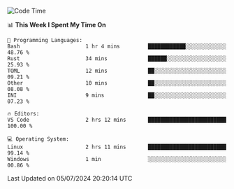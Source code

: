 
<!--START_SECTION:waka-->
![Code Time](http://img.shields.io/badge/Code%20Time-702%20hrs%204%20mins-blue)

📊 **This Week I Spent My Time On** 

```text
💬 Programming Languages: 
Bash                     1 hr 4 mins         ████████████░░░░░░░░░░░░░   48.76 % 
Rust                     34 mins             ██████░░░░░░░░░░░░░░░░░░░   25.93 % 
TOML                     12 mins             ██░░░░░░░░░░░░░░░░░░░░░░░   09.21 % 
Other                    10 mins             ██░░░░░░░░░░░░░░░░░░░░░░░   08.08 % 
INI                      9 mins              ██░░░░░░░░░░░░░░░░░░░░░░░   07.23 % 

🔥 Editors: 
VS Code                  2 hrs 12 mins       █████████████████████████   100.00 % 

💻 Operating System: 
Linux                    2 hrs 11 mins       █████████████████████████   99.14 % 
Windows                  1 min               ░░░░░░░░░░░░░░░░░░░░░░░░░   00.86 % 
```


 Last Updated on 05/07/2024 20:20:14 UTC
<!--END_SECTION:waka-->
